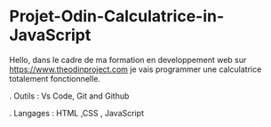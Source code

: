 # Projet-Odin-Calculatrice-in-JavaScript

Hello, dans le cadre de ma formation en developpement web sur https://www.theodinproject.com je vais programmer une calculatrice totalement fonctionnelle.

. Outils : Vs Code, Git and Github

. Langages : HTML ,CSS , JavaScript
